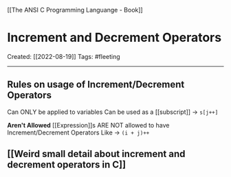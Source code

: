 [[The ANSI C Programming Languange - Book]]

# Increment and Decrement Operators
Created:  [[2022-08-19]]
Tags: #fleeting 

---
## Rules on usage of Increment/Decrement Operators

Can ONLY be applied to variables
Can be used as a [[subscript]] -> `s[j++]`

**Aren't Allowed**
[[Expression]]s ARE NOT allowed to have Increment/Decrement Operators
    Like -> `(i + j)++`


## [[Weird small detail about increment and decrement operators in C]]







